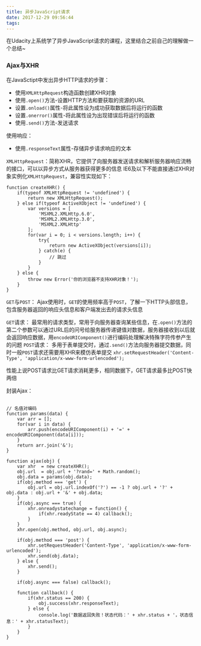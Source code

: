 ```yaml
---
title: 异步JavaScript请求
date: 2017-12-29 09:56:44
tags:
---
```


在Udacity上系统学了异步JavaScript请求的课程，这里结合之前自己的理解做一个总结~

### Ajax与XHR

在JavaSctipt中发出异步HTTP请求的步骤：
- 使用`XMLHttpRequest`构造函数创建XHR对象
- 使用`.open()`方法-设置HTTP方法和要获取的资源的URL
- 设置`.onload()`属性-将此属性设为成功获取数据后将运行的函数
- 设置`.onerror()`属性-将此属性设为出现错误后将运行的函数
- 使用`.send()`方法-发送请求

使用响应：
- 使用`.responseText`属性-存储异步请求响应的文本

`XMLHttpRequest`：简称XHR，它提供了向服务器发送请求和解析服务器响应流畅的接口，可以以异步方式从服务器获得更多的信息
IE6及以下不能直接通过XHR对象实例化`XMLHttpRequest`，兼容性实现如下：
```
function createXHR() {
    if(typeof XMLHttpRequest != 'undefined') {
        return new XMLHttpRequest();
    } else if(typeof ActiveXObject != 'undefined') {
        var versions = [
            'MSXML2.XMLHttp.6.0',
            'MSXML2.XMLHttp.3.0',
            'MSXML2.XMLHttp'
        ];
        for(var i = 0; i < versions.length; i++) {
            try{
                return new ActiveXObject(versions[i]);
            } catch(e) {
                // 跳过
            }
        }
    } else {
        throw new Error('你的浏览器不支持XHR对象！');
    }
}
```

`GET`与`POST`： Ajax使用时，`GET`的使用频率高于`POST`，了解一下HTTP头部信息，包含服务器返回的响应头信息和客户端发出去的请求头信息

`GET`请求： 最常用的请求类型，常用于向服务器查询某些信息，在`.open()`方法的第二个参数可以通过URL后的问号给服务器传递键值对数据，服务器接收到以后就会返回响应数据，用`encodeURIComponent()`进行编码处理解决特殊字符传参产生的问题
`POST`请求： 多用于表单提交时，通过`.send()`方法向服务器提交数据，同时一般`POST`请求还需要用XHR来模仿表单提交
`xhr.setRequestHeader('Content-Type', 'application/x-www-form-urlencoded');`

性能上说POST请求比GET请求消耗更多，相同数据下，GET请求最多比POST快两倍

封装Ajax：
```

// 名值对编码
function params(data) {
    var arr = [];
    for(var i in data) {
        arr.push(encodeURIComponent(i) + '=' + encodeURIComponent(data[i]));
    }
    return arr.join('&');
}

function ajax(obj) {
    var xhr  = new createXHR();
    obj.url  = obj.url + '?rand=' + Math.random();
    obj.data = params(obj.data);
    if(obj.method === 'get') {
        obj.url = obj.url.indexOf('?') == -1 ? obj.url + '?' + obj.data : obj.url + '&' + obj.data;
    }
    if(obj.async === true) {
        xhr.onreadystatechange = function() {
            if(xhr.readyState == 4) callback();
        }
    }
    xhr.open(obj.method, obj.url, obj.async);

    if(obj.method === 'post') {
        xhr.setRequestHeader('Content-Type', 'application/x-www-form-urlencoded');
        xhr.send(obj.data);
    } else {
        xhr.send();
    }

    if(obj.async === false) callback();

    function callback() {
        if(xhr.status == 200) {
            obj.success(xhr.responseText);
        } else {
            console.log('数据返回失败！状态代码：' + xhr.status + '，状态信息：' + xhr.statusText);
        }
    }
}
```